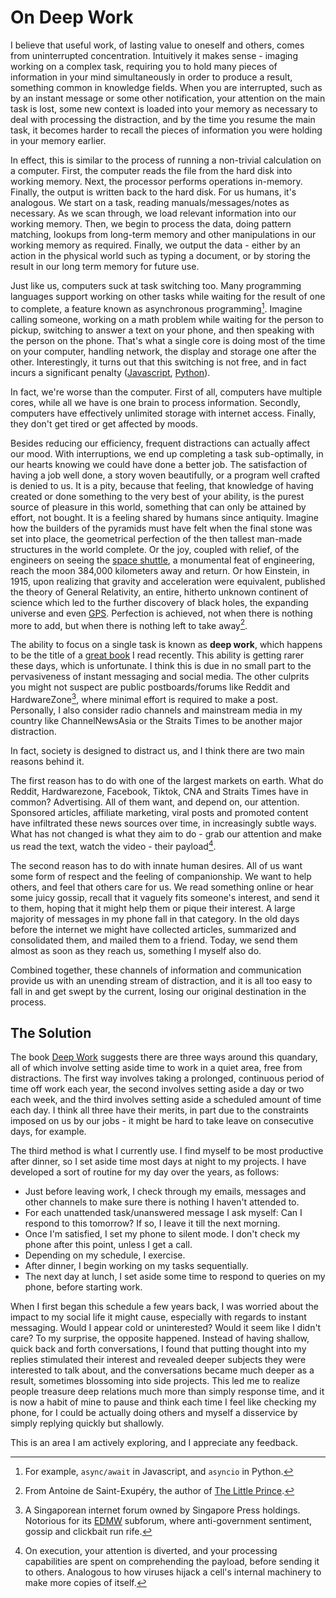 # On Deep Work

I believe that useful work, of lasting value to oneself and others, comes from uninterrupted concentration. Intuitively it makes sense - imaging working on a complex task, requiring you to hold many pieces of information in your mind simultaneously in order to produce a result, something common in knowledge fields. When you are interrupted, such as by an instant message or some other notification, your attention on the main task is lost, some new context is loaded into your memory as necessary to deal with processing the distraction, and by the time you resume the main task, it becomes harder to recall the pieces of information you were holding in your memory earlier.

In effect, this is similar to the process of running a non-trivial calculation on a computer. First, the computer reads the file from the hard disk into working memory. Next, the processor performs operations in-memory. Finally, the output is written back to the hard disk. For us humans, it's analogous. We start on a task, reading manuals/messages/notes as necessary. As we scan through, we load relevant information into our working memory. Then, we begin to process the data, doing pattern matching, lookups from long-term memory and other manipulations in our working memory as required. Finally, we output the data - either by an action in the physical world such as typing a document, or by storing the result in our long term memory for future use.

Just like us, computers suck at task switching too. Many programming languages support working on other tasks while waiting for the result of one to complete, a feature known as asynchronous programming[^async-programming]. Imagine calling someone, working on a math problem while waiting for the person to pickup, switching to answer a text on your phone, and then speaking with the person on the phone. That's what a single core is doing most of the time on your computer, handling network, the display and storage one after the other. Interestingly, it turns out that this switching is not free, and in fact incurs a significant penalty ([Javascript][asyncio-overhead], [Python][python-gil]). 

In fact, we're worse than the computer. First of all, computers have multiple cores, while all we have is one brain to process information. Secondly, computers have effectively unlimited storage with internet access. Finally, they don't get tired or get affected by moods. 

Besides reducing our efficiency, frequent distractions can actually affect our mood. With interruptions, we end up completing a task sub-optimally, in our hearts knowing we could have done a better job. The satisfaction of having a job well done, a story woven beautifully, or a program well crafted is denied to us. It is a pity, because that feeling, that knowledge of having created or done something to the very best of your ability, is the purest source of pleasure in this world, something that can only be attained by effort, not bought. It is a feeling shared by humans since antiquity. Imagine how the builders of the pyramids must have felt when the final stone was set into place, the geometrical perfection of the then tallest man-made structures in the world complete. Or the joy, coupled with relief, of the engineers on seeing the [space shuttle][space-shuttle], a monumental feat of engineering, reach the moon 384,000 kilometers away and return. Or how Einstein, in 1915, upon realizing that gravity and acceleration were equivalent, published the theory of General Relativity, an entire, hitherto unknown continent of science which led to the further discovery of black holes, the expanding universe and even [GPS][gps]. Perfection is achieved, not when there is nothing more to add, but when there is nothing left to take away[^perfection-quote].

The ability to focus on a single task is known as **deep work**, which happens to be the title of a [great book][deep-work] I read recently. This ability is getting rarer these days, which is unfortunate. I think this is due in no small part to the pervasiveness of instant messaging and social media. The other culprits you might not suspect are public postboards/forums like Reddit and HardwareZone[^hardwarezone], where minimal effort is required to make a post. Personally, I also consider radio channels and mainstream media in my country like ChannelNewsAsia or the Straits Times to be another major distraction. 

In fact, society is designed to distract us, and I think there are two main reasons behind it.

The first reason has to do with one of the largest markets on earth. What do Reddit, Hardwarezone, Facebook, Tiktok, CNA and Straits Times have in common? Advertising. All of them want, and depend on, our attention. Sponsored articles, affiliate marketing, viral posts and promoted content have infiltrated these news sources over time, in increasingly subtle ways. What has not changed is what they aim to do - grab our attention and make us read the text, watch the video - their payload[^payload].

The second reason has to do with innate human desires. All of us want some form of respect and the feeling of companionship. We want to help others, and feel that others care for us. We read something online or hear some juicy gossip, recall that it vaguely fits someone's interest, and send it to them, hoping that it might help them or pique their interest. A large majority of messages in my phone fall in that category. In the old days before the internet we might have collected articles, summarized and consolidated them, and mailed them to a friend. Today, we send them almost as soon as they reach us, something I myself also do.

Combined together, these channels of information and communication provide us with an unending stream of distraction, and it is all too easy to fall in and get swept by the current, losing our original destination in the process.

## The Solution

The book [Deep Work][deep-work] suggests there are three ways around this quandary, all of which involve setting aside time to work in a quiet area, free from distractions. The first way involves taking a prolonged, continuous period of time off work each year, the second involves setting aside a day or two each week, and the third involves setting aside a scheduled amount of time each day. I think all three have their merits, in part due to the constraints imposed on us by our jobs - it might be hard to take leave on consecutive days, for example.

The third method is what I currently use. I find myself to be most productive after dinner, so I set aside time most days at night to my projects. I have developed a sort of routine for my day over the years, as follows:

- Just before leaving work, I check through my emails, messages and other channels to make sure there is nothing I haven't attended to.
- For each unattended task/unanswered message I ask myself: Can I respond to this tomorrow? If so, I leave it till the next morning.
- Once I'm satisfied, I set my phone to silent mode. I don't check my phone after this point, unless I get a call.
- Depending on my schedule, I exercise.
- After dinner, I begin working on my tasks sequentially.
- The next day at lunch, I set aside some time to respond to queries on my phone, before starting work.

When I first began this schedule a few years back, I was worried about the impact to my social life it might cause, especially with regards to instant messaging. Would I appear cold or uninterested? Would it seem like I didn't care? To my surprise, the opposite happened. Instead of having shallow, quick back and forth conversations, I found that putting thought into my replies stimulated their interest and revealed deeper subjects they were interested to talk about, and the conversations became much deeper as a result, sometimes blossoming into side projects. This led me to realize people treasure deep relations much more than simply response time, and it is now a habit of mine to pause and think each time I feel like checking my phone, for I could be actually doing others and myself a disservice by simply replying quickly but shallowly.

This is an area I am actively exploring, and I appreciate any feedback.

[^async-programming]: For example, `async/await` in Javascript, and `asyncio` in Python.
[^perfection-quote]: From Antoine de Saint-Exupéry, the author of [The Little Prince](https://en.wikipedia.org/wiki/The_Little_Prince).
[^hardwarezone]: A Singaporean internet forum owned by Singapore Press holdings. Notorious for its [EDMW](https://forums.hardwarezone.com.sg/forums/eat-drink-man-woman.16/) subforum, where anti-government sentiment, gossip and clickbait run rife.
[^payload]: On execution, your attention is diverted, and your processing capabilities are spent on comprehending the payload, before sending it to others. Analogous to how viruses hijack a cell's internal machinery to make more copies of itself.

[asyncio-overhead]: https://stackoverflow.com/questions/55761652/what-is-the-overhead-of-an-asyncio-task
[deep-work]: https://www.goodreads.com/book/show/25744928-deep-work
[equivalence-principle]: https://en.wikipedia.org/wiki/Equivalence_principle
[gps]: https://www.astronomy.ohio-state.edu/pogge.1/Ast162/Unit5/gps.html
[hardwarezone]: https://www.hardwarezone.com.sg/
[python-gil]: https://realpython.com/python-gil/
[space-shuttle]: https://www.youtube.com/watch?v=OnoNITE-CLc
